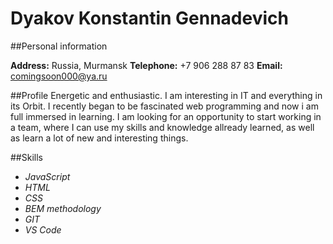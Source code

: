 # Dyakov Konstantin Gennadevich

##Personal information

**Address:** Russia, Murmansk
**Telephone:** +7 906 288 87 83
**Email:** comingsoon000@ya.ru

##Profile
Energetic and enthusiastic. I am interesting in IT and everything in its Orbit. I recently began to be fascinated web programming and now i am full immersed in learning. I am looking for an opportunity to start working in a team, where I can use my skills and knowledge allready learned, as well as learn a lot of new and interesting things.

##Skills
- *JavaScript*
- *HTML*
- *CSS*
- *BEM methodology*
- *GIT*
- *VS Code*